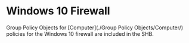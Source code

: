 # Windows 10 Firewall
Group Policy Objects for [Computer](./Group Policy Objects/Computer/) policies for the Windows 10 firewall are included in the SHB.
